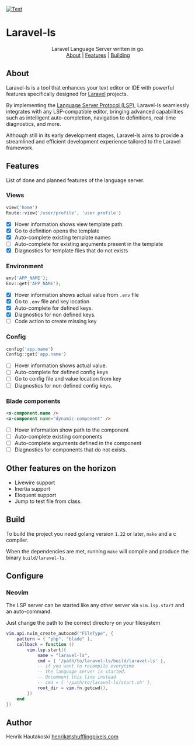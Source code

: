 [![Test](https://github.com/laravel-ls/laravel-ls/actions/workflows/test.yml/badge.svg)](https://github.com/laravel-ls/laravel-ls/actions/workflows/test.yml)

<h1>Laravel-ls</h1>
<p align="center">
    Laravel Language Server written in go.
    <br />
    <a href="#about">About</a>
    |
    <a href="#features">Features</a>
    |
    <a href="#build">Building</a>
</p>

## About

Laravel-ls is a tool that enhances your text editor or IDE with
powerful features specifically designed for [Laravel](https://laravel.com) projects.

By implementing the [Language Server Protocol (LSP)](https://microsoft.github.io/language-server-protocol/),
Laravel-ls seamlessly integrates with any LSP-compatible editor, bringing advanced capabilities
such as intelligent auto-completion, navigation to definitions, real-time diagnostics, and more.

Although still in its early development stages, Laravel-ls aims to provide a
streamlined and efficient development experience tailored to the Laravel framework.

## Features

List of done and planned features of the language server.

### Views

```php
view('home')
Route::view('/user/profile', 'user.profile')
```

- [x] Hover information shows view template path.
- [x] Go to definition opens the template
- [x] Auto-complete existing template names
- [ ] Auto-complete for existing arguments present in the template
- [x] Diagnostics for template files that do not exists

### Environment

```php
env('APP_NAME');
Env::get('APP_NAME');
```

- [x] Hover information shows actual value from `.env` file
- [x] Go to `.env` file and key location
- [x] Auto-complete for defined keys.
- [x] Diagnostics for non defined keys.
- [ ] Code action to create missing key

### Config

```php
config('app.name')
Config::get('app.name')
```

- [ ] Hover information shows actual value.
- [ ] Auto-complete for defined config keys
- [ ] Go to config file and value location from key
- [ ] Diagnostics for non defined config keys.

### Blade components

```html
<x-component.name />
<x-component name="dynamic-component" />
```

- [ ] Hover information show path to the component
- [ ] Auto-complete existing components
- [ ] Auto-complete arguments defined in the component
- [ ] Diagnostics for components that do not exists.

## Other features on the horizon

- Livewire support
- Inertia support
- Eloquent support
- Jump to test file from class.

## Build

To build the project you need golang version `1.22` or later, `make` and a c compiler.

When the dependencies are met, running `make` will compile and produce the
binary `build/laravel-ls`.

## Configure

### Neovim

The LSP server can be started like any other server via `vim.lsp.start` and an auto-command.

Just change the path to the correct directory on your filesystem

```lua
vim.api.nvim_create_autocmd("FileType", {
    pattern = { "php", "blade" },
    callback = function ()
        vim.lsp.start({
            name = "laravel-ls",
            cmd = { '/path/to/laravel-ls/build/laravel-ls' },
            -- if you want to recompile everytime
            -- the language server is started.
            -- Uncomment this line instead
            -- cmd = { '/path/to/laravel-ls/start.sh' },
            root_dir = vim.fn.getcwd(),
        })
    end
})
```

## Author

Henrik Hautakoski <henrik@shufflingpixels.com>
